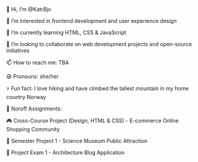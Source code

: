 👋 Hi, I’m @KatrBjo

👀 I’m interested in frontend development and user experience design

🌱 I’m currently learning HTML, CSS & JavaScript

💞️ I’m looking to collaborate on web development projects and open-source initiatives

📫 How to reach me: TBA

😄 Pronouns: she/her

⚡ Fun fact: I love hiking and have climbed the tallest mountain in my home country Norway


🏫 Noroff Assignments:

  🎮 Cross-Course Project (Design, HTML & CSS) - E-commerce Online Shopping Community
  
  🔬 Semester Project 1 - Science Museum Public Attraction
  
  📝 Project Exam 1 - Architecture Blog Application 
  


  

<!---
KatrBjo/KatrBjo is a ✨ special ✨ repository because its `README.md` (this file) appears on your GitHub profile.
You can click the Preview link to take a look at your changes.
--->
